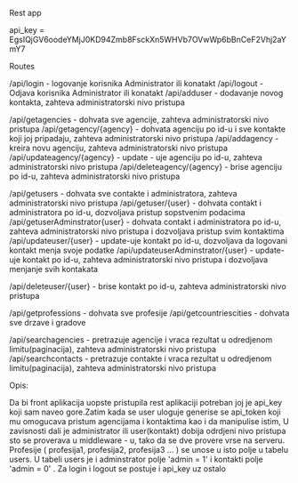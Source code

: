 Rest app

api_key = EgsIQjGV6oodeYMjJ0KD94Zmb8FsckXn5WHVb7OVwWp6bBnCeF2Vhj2aYmY7

Routes

/api/login - logovanje korisnika Administrator ili konatakt
/api/logout - Odjava korisnika  Administrator ili konatakt
/api/adduser - dodavanje novog kontakta, zahteva administratorski nivo pristupa

/api/getagencies - dohvata sve agencije, zahteva administratorski nivo pristupa
/api/getagency/{agency} - dohvata agenciju po id-u i sve kontakte koji joj pripadaju, zahteva administratorski nivo pristupa
/api/addagency - kreira novu agenciju, zahteva administratorski nivo pristupa
/api/updateagency/{agency} - update - uje agenciju po id-u, zahteva administratorski nivo pristupa
/api/deleteagency/{agency} - brise agenciju po id-u, zahteva administratorski nivo pristupa

/api/getusers - dohvata sve contakte i administratora, zahteva administratorski nivo pristupa
/api/getuser/{user} - dohvata contakt i administratora po id-u, dozvoljava pristup sopstvenim podacima
/api/getuserAdminstrator{user} - dohvata contakt i administratora po id-u, zahteva administratorski nivo pristupa i dozvoljava pristup svim kontaktima
/api/updateuser/{user} - update-uje kontakt po id-u, dozvoljava da logovani kontakt menja svoje podatke
/api/updateuserAdminstrator/{user} - update-uje kontakt po id-u, zahteva administratorski nivo pristupa i dozvoljava menjanje svih kontakata

/api/deleteuser/{user} - brise kontakt po id-u, zahteva administratorski nivo pristupa

/api/getprofessions - dohvata sve profesije
/api/getcountriescities - dohvata sve drzave i gradove

/api/searchagencies - pretrazuje agencije i vraca rezultat u odredjenom limitu(paginacija), zahteva administratorski nivo pristupa
/api/searchcontacts - pretrazuje contakte i vraca rezultat u odredjenom limitu(paginacija), zahteva administratorski nivo pristupa

Opis:

Da bi front aplikacija uopste pristupila rest aplikaciji potreban joj je api_key koji sam naveo gore.Zatim kada se user uloguje
generise se api_token koji mu omogucava pristum agencijama i kontaktima kao i da manipulise istim, U zavisnosti dali je administrator ili
user(kontakt) dobija odrdjeni nivo pristupa sto se proverava u middleware - u, tako da se dve provere vrse na serveru.
Profesije ( profesija1, profesija2, profesija3 ... ) se unose u isto polje u tabelu users.
U tabeli users je i adminstrator polje 'admin = 1' i kontakti  polje 'admin = 0' .
Za login i logout se postuje i api_key uz ostalo
